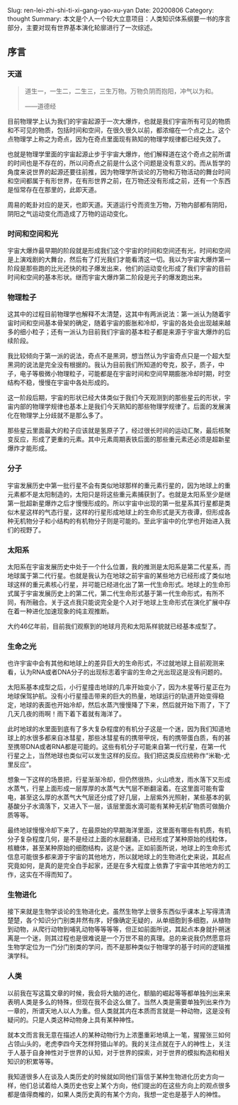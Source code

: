 Slug: ren-lei-zhi-shi-ti-xi-gang-yao-xu-yan
Date: 20200806
Category: thought
Summary: 本文是个人一个较大立意项目：人类知识体系纲要一书的序言部分，主要对现有世界基本演化轮廓进行了一次综述。

## 序言

### 天道

> 道生一，一生二，二生三，三生万物。万物负阴而抱阳，冲气以为和。
>
> ——道德经

目前物理学上认为我们的宇宙起源于一次大爆炸，也就是我们宇宙所有可见的物质和不可见的物质，包括时间和空间，在很久很久以前，都浓缩在一个点之上。这个点物理学上称之为奇点，因为在奇点里面现有熟知的物理学规律都已经失效了。

也就是物理学里面的宇宙起源止步于宇宙大爆炸，他们解释道在这个奇点之前所谓的时间也是不存在的，所以问奇点之前是什么这个问题是没有意义的。而从哲学的角度来说世界的起源还要往前推，因为物理学所谈论的万物和万物活动的舞台时间和空间都属于有形世界，在有形世界之前，在万物还没有形成之前，还有一个东西是恒常存在在那里的，此即天道。

周易的乾卦对应的是天，也即天道。天道运行兮而资生万物，万物内部都有阴阳，阴阳之气运动变化而造成了万物的运动变化。

### 时间和空间和光
宇宙大爆炸最早期的阶段就是形成我们这个宇宙的时间和空间还有光，时间和空间是上演戏剧的大舞台，然后有了灯光我们才能看清这一切。我以为宇宙大爆炸第一阶段是那些跑的比光还快的粒子爆发出来，他们的运动变化形成了我们宇宙的目前时间和空间的基本形状。继而宇宙大爆炸第二阶段是光子的爆发跑出来。

### 物理粒子
这其中的过程目前物理学也解释不太清楚，这其中有两派说法：第一派认为随着宇宙时间和空间基本骨架的确定，随着宇宙的膨胀和冷却，宇宙的各处会出现越来越多的细小粒子；还有一派认为目前我们宇宙的基本粒子都是来源于宇宙大爆炸的后续阶段。

我比较倾向于第一派的说法，奇点不是黑洞，想当然认为宇宙奇点只是一个超大型黑洞的说法是完全没有根据的。我认为目前我们所知道的夸克，胶子，质子，中子，电子等极微小物理粒子，可能都是在宇宙时间和空间早期膨胀冷却时期，时空结构不稳，慢慢在宇宙中各处形成的。

这一阶段后期，宇宙的形状已经大体类似于我们今天观测到的那些星云的形状，宇宙内部的物理学规律也基本上是我们今天熟知的那些物理学规律了。后面的发展演化在物理学上分歧就不是那么多了。

那些星云里面最大的粒子应该就是氢原子了，经过很长时间的运动汇聚，最后核聚变反应，形成了更重的元素。其中元素周期表铁后面的那些重元素还必须是超新星爆炸才能形成。

### 分子
宇宙发展历史中第一批行星不会有类似地球那样的重元素行星的，因为地球上的重元素都不是太阳制造的，太阳只是将这些重元素捕获到了。也就是太阳系至少是继第一批超新星爆炸之后才慢慢形成的。所以宇宙中出现的第一批星系其行星都是类似木星这样的气态行星，这样的行星形成地球上的生命形式是天方夜谭，但形成各种无机物分子和小结构的有机物分子则是可能的。至此宇宙中的化学也开始进入我们的视野了。

### 太阳系
太阳系在宇宙发展历史中处于一个什么位置，我的推测是太阳系是第二代星系，而地球属于第二代行星。也就是我认为在地球之前宇宙的某些地方已经形成了类似地球这样的重元素核心行星，并可能已经进化出了第一代生命形式。地球上的生命形式属于宇宙发展历史上的第二代，第二代生命形式基于第一代生命形式，有所不同，有所融合。关于这点我只能说完全是个人对于地球上生命形式在演化扩展中存在着一种进化加速现象的纯主观推断。

大约46亿年前，目前我们观察到的地球月亮和太阳系样貌就已经基本成型了。

### 生命之光
也许宇宙中会有其他和地球上的差异巨大的生命形式，不过就地球上目前观测来看，认为RNA或者DNA分子的出现标志着宇宙的生命之光出现这是没有问题的。

太阳系基本成型之后，小行星撞击地球的几率开始变小了，因为木星等行星正在为地球保驾护航。没有小行星撞击带来的巨大的热量，地球运行的轨道开始变得稳定，地球的表面也开始冷却，然后水蒸汽慢慢降了下来，然后就开始下雨了，下了几天几夜的雨啊！雨下着下着就有海洋了。

此时地球的水里面到底有了多大复杂程度的有机分子这是一个迷，因为我们知道地球上的水很多都来自冰彗星，那些冰彗星有的携带甲烷，有的携带蛋白质，有的甚至携带DNA或者RNA都是可能的。这些有机分子可能来自第一代行星，在第一代行星之上，当然地球也类似可以发生这样的反应。我们把这类反应统称作“米勒-尤里反应”。

想象一下这样的场景把，行星渐渐冷却，但仍然很热，火山喷发，雨水落下又形成水蒸气，行星上面形成一层厚厚的水蒸气大气层不断翻滚着。在这里面可能有雷电，甚至这么厚的水蒸气大气层还分成了好几层，上层紫外光照射，某些基本的氨基酸分子水滴落下，又进入下一层，该层里面水滴可能有某种无机矿物质可做酶介质等等。

最终地球慢慢冷却下来了，在最原始的早期海洋里面，这里面有哪些有机质，有机分子复杂程度几何，是不是经过上面的水层翻涌，已经形成了某种原始的线粒体，核糖体，甚至某种原始的细胞结构，这是个迷。正如前面所说，地球上的生命形式信息可能很多都来源于宇宙的其他地方，所以就地球上的生物进化史来说，其起点究竟如何，是真的是完全白手起家，还是在多大程度上依靠了宇宙中其他地方的工作，这实在不得而知了。

### 生物进化
接下来就是生物学谈论的生物进化史。虽然生物学上很多东西似乎课本上写得清清楚楚，各个知识分门别类井然有序，好像确定无疑的，从单细胞到多细胞，从植物到动物，从爬行动物到哺乳动物等等等等，但正如前面所说，其起点本身就扑朔迷离是一个迷，则其过程也是很难说是一个万世不易的真理。总的来说我仍然愿意将生物学定位为一门分门别类的学问，而不是那种类似于物理学的基于时间的逻辑推演学科。

### 人类
以前我在写这篇文章的时候，我会将大脑的进化，额脑的崛起等等都单独列出来来表明人类是多么的特殊，但现在我不会这么做了。当然人类是需要单独列出来作为一章的，所谓天地人以人为重。但人类就其内在本质而言就是一种动物，这是没有疑问的。只是人类这种动物身上具有某种神性。

就本文而言我无意在描述人的某种动物行为上浓墨重彩地填上一笔，猩猩张三如何占领山头的，老虎李四今天怎样狩猎山羊的。我的关注点就在于人的神性上，关注于人基于自身神性对于世界的认知，对于世界的探索，对于世界的模拟构造和相关知识的积累等等。

我知道很多人在谈及人类历史的时候就如同他们盲信于某种生物进化历史方向一样，他们总试着给人类历史也安上某个方向，他们提出的在这些方向上的观点很多都是值得商榷的，如果人类历史真的有某个方向，我想一定也是基于人的神性。
